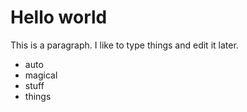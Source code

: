 # Hello world

This is a paragraph. I like to type things and edit it later.

- auto
- magical
- stuff 
- things
